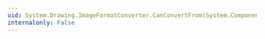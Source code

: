 ```yaml
---
uid: System.Drawing.ImageFormatConverter.CanConvertFrom(System.ComponentModel.ITypeDescriptorContext,System.Type)
internalonly: False
---
```

